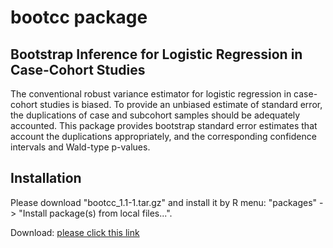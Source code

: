 # bootcc package

## Bootstrap Inference for Logistic Regression in Case-Cohort Studies

The conventional robust variance estimator for logistic regression in case-cohort studies is biased. To provide an unbiased estimate of standard error, the duplications of case and subcohort samples should be adequately accounted. This package provides bootstrap standard error estimates that account the duplications appropriately, and the corresponding confidence intervals and Wald-type p-values.

## Installation

Please download "bootcc_1.1-1.tar.gz" and install it by R menu: "packages" -> "Install package(s) from local files...".

Download: [please click this link](https://github.com/nomahi/bootcc/raw/main/bootcc_1.1-1.tar.gz)
